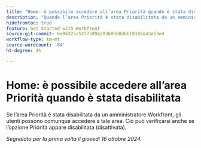 ```yaml
---
title: "Home: è possibile accedere all’area Priorità quando è stata disabilitata"
description: "Quando l’area Priorità è stata disabilitata da un amministratore Workfront, gli utenti possono comunque accedere a tale area. Ciò può verificarsi anche se l’opzione Priorità appare disabilitata (disattivata)."
hidefromtoc: true
feature: Get Started with Workfront
source-git-commit: 6e06225c52775894d03605b0dbbf0182e43e53ed
workflow-type: tm+mt
source-wordcount: '84'
ht-degree: 4%

---
```



# Home: è possibile accedere all’area Priorità quando è stata disabilitata

Se l’area Priorità è stata disabilitata da un amministratore Workfront, gli utenti possono comunque accedere a tale area. Ciò può verificarsi anche se l’opzione Priorità appare disabilitata (disattivata).

_Segnalato per la prima volta il giovedì 16 ottobre 2024._
